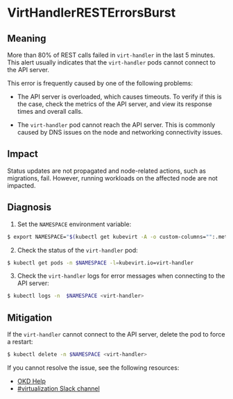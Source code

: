 # VirtHandlerRESTErrorsBurst
<!-- Edited by Jiří Herrmann, 9 Nov 2022 -->

## Meaning

More than 80% of REST calls failed in `virt-handler` in the last 5 minutes. This alert usually indicates that the `virt-handler` pods cannot connect to the API server.

This error is frequently caused by one of the following problems:

- The API server is overloaded, which causes timeouts. To verify if this is the case, check the metrics of the API server, and view its response times and overall calls.

- The `virt-handler` pod cannot reach the API server. This is commonly caused by DNS issues on the node and networking connectivity issues.

## Impact

Status updates are not propagated and node-related actions, such as migrations, fail. However, running workloads on the affected node are not impacted.

## Diagnosis

1. Set the `NAMESPACE` environment variable:
```bash
$ export NAMESPACE="$(kubectl get kubevirt -A -o custom-columns="":.metadata.namespace)"
```

2. Check the status of the `virt-handler` pod:
```bash
$ kubectl get pods -n $NAMESPACE -l=kubevirt.io=virt-handler
```

3. Check the `virt-handler` logs for error messages when connecting to the API server:
```bash
$ kubectl logs -n  $NAMESPACE <virt-handler>
```

## Mitigation

If the `virt-handler` cannot connect to the API server, delete the pod to force a restart:
```bash
$ kubectl delete -n $NAMESPACE <virt-handler>
```
<!--DS: If you cannot resolve the issue, log in to the link:https://access.redhat.com[Customer Portal] and open a support case, attaching the artifacts gathered during the Diagnosis procedure.-->
<!--USstart-->
If you cannot resolve the issue, see the following resources:

- [OKD Help](https://www.okd.io/help/)
- [#virtualization Slack channel](https://kubernetes.slack.com/channels/virtualization)
<!--USend-->

